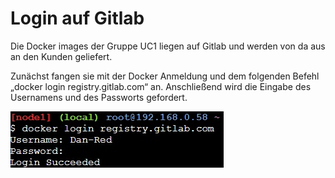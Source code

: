 # Login auf Gitlab
Die Docker images der Gruppe UC1 liegen auf Gitlab und werden von da aus an den Kunden geliefert. 


Zunächst fangen sie mit der Docker Anmeldung und dem folgenden Befehl „docker login registry.gitlab.com“ an. Anschließend wird die Eingabe des Usernamens und des Passworts gefordert.

![Docker](../img/GitlabRegistry.jpg)